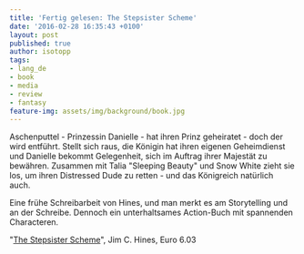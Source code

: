 ```yaml
---
title: 'Fertig gelesen: The Stepsister Scheme'
date: '2016-02-28 16:35:43 +0100'
layout: post
published: true
author: isotopp
tags:
- lang_de
- book
- media
- review
- fantasy
feature-img: assets/img/background/book.jpg
---
```

Aschenputtel - Prinzessin Danielle - hat ihren Prinz geheiratet - doch der wird entführt. Stellt sich raus, die Königin hat ihren eigenen Geheimdienst und Danielle bekommt Gelegenheit, sich im Auftrag ihrer Majestät zu bewähren. Zusammen mit Talia "Sleeping Beauty" und Snow White zieht sie los, um ihren Distressed Dude zu retten - und das Königreich natürlich auch. 

Eine frühe Schreibarbeit von Hines, und man merkt es am Storytelling und an der Schreibe. Dennoch ein unterhaltsames Action-Buch mit spannenden Characteren.

"[The Stepsister Scheme](http://www.amazon.de/dp/B001O222DG)", Jim C. Hines, Euro 6.03
